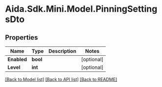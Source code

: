 # Aida.Sdk.Mini.Model.PinningSettingsDto

## Properties

Name | Type | Description | Notes
------------ | ------------- | ------------- | -------------
**Enabled** | **bool** |  | [optional] 
**Level** | **int** |  | [optional] 

[[Back to Model list]](../README.md#documentation-for-models) [[Back to API list]](../README.md#documentation-for-api-endpoints) [[Back to README]](../README.md)

